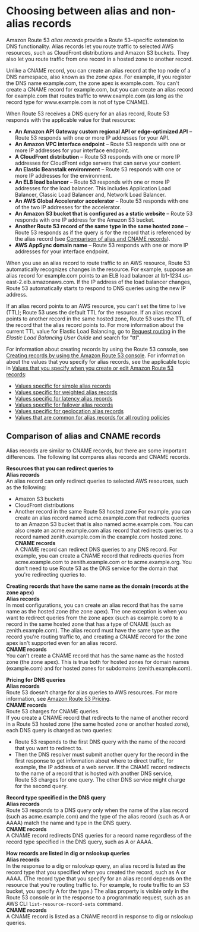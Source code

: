 # Choosing between alias and non\-alias records<a name="resource-record-sets-choosing-alias-non-alias"></a>

Amazon Route 53 *alias records* provide a Route 53–specific extension to DNS functionality\. Alias records let you route traffic to selected AWS resources, such as CloudFront distributions and Amazon S3 buckets\. They also let you route traffic from one record in a hosted zone to another record\. 

Unlike a CNAME record, you can create an alias record at the top node of a DNS namespace, also known as the *zone apex*\. For example, if you register the DNS name example\.com, the zone apex is example\.com\. You can't create a CNAME record for example\.com, but you can create an alias record for example\.com that routes traffic to www\.example\.com \(as long as the record type for www\.example\.com is not of type CNAME\)\.

When Route 53 receives a DNS query for an alias record, Route 53 responds with the applicable value for that resource:
+ **An Amazon API Gateway custom regional API or edge\-optimized API** – Route 53 responds with one or more IP addresses for your API\.
+ **An Amazon VPC interface endpoint** – Route 53 responds with one or more IP addresses for your interface endpoint\.
+ **A CloudFront distribution** – Route 53 responds with one or more IP addresses for CloudFront edge servers that can serve your content\.
+ **An Elastic Beanstalk environment** – Route 53 responds with one or more IP addresses for the environment\.
+ **An ELB load balancer** – Route 53 responds with one or more IP addresses for the load balancer\. This includes Application Load Balancer, Classic Load Balancer and, Network Load Balancer\.
+ **An AWS Global Accelerator accelerator** – Route 53 responds with one of the two IP addresses for the accelerator\. 
+ **An Amazon S3 bucket that is configured as a static website** – Route 53 responds with one IP address for the Amazon S3 bucket\.
+ **Another Route 53 record of the same type in the same hosted zone** – Route 53 responds as if the query is for the record that is referenced by the alias record \(see [Comparison of alias and CNAME records](#resource-record-sets-choosing-alias-non-alias-comparison)\)\.
+ **AWS AppSync domain name** – Route 53 responds with one or more IP addresses for your interface endpoint\.

When you use an alias record to route traffic to an AWS resource, Route 53 automatically recognizes changes in the resource\. For example, suppose an alias record for example\.com points to an ELB load balancer at lb1\-1234\.us\-east\-2\.elb\.amazonaws\.com\. If the IP address of the load balancer changes, Route 53 automatically starts to respond to DNS queries using the new IP address\.

If an alias record points to an AWS resource, you can't set the time to live \(TTL\); Route 53 uses the default TTL for the resource\. If an alias record points to another record in the same hosted zone, Route 53 uses the TTL of the record that the alias record points to\. For more information about the current TTL value for Elastic Load Balancing, go to [Request routing](https://docs.aws.amazon.com/elasticloadbalancing/latest/userguide/how-elastic-load-balancing-works.html#request-routing) in the *Elastic Load Balancing User Guide* and search for "ttl"\.

For information about creating records by using the Route 53 console, see [Creating records by using the Amazon Route 53 console](resource-record-sets-creating.md)\. For information about the values that you specify for alias records, see the applicable topic in [Values that you specify when you create or edit Amazon Route 53 records](resource-record-sets-values.md):
+ [Values specific for simple alias records](resource-record-sets-values-alias.md)
+ [Values specific for weighted alias records](resource-record-sets-values-weighted-alias.md)
+ [Values specific for latency alias records](resource-record-sets-values-latency-alias.md)
+ [Values specific for failover alias records](resource-record-sets-values-failover-alias.md)
+ [Values specific for geolocation alias records](resource-record-sets-values-geo-alias.md)
+ [Values that are common for alias records for all routing policies](resource-record-sets-values-alias-common.md)

## Comparison of alias and CNAME records<a name="resource-record-sets-choosing-alias-non-alias-comparison"></a>

Alias records are similar to CNAME records, but there are some important differences\. The following list compares alias records and CNAME records\.

**Resources that you can redirect queries to**    
**Alias records**  
An alias record can only redirect queries to selected AWS resources, such as the following:  
+ Amazon S3 buckets
+ CloudFront distributions
+ Another record in the same Route 53 hosted zone
For example, you can create an alias record named acme\.example\.com that redirects queries to an Amazon S3 bucket that is also named acme\.example\.com\. You can also create an acme\.example\.com alias record that redirects queries to a record named zenith\.example\.com in the example\.com hosted zone\.  
**CNAME records**  
A CNAME record can redirect DNS queries to any DNS record\. For example, you can create a CNAME record that redirects queries from acme\.example\.com to zenith\.example\.com or to acme\.example\.org\. You don't need to use Route 53 as the DNS service for the domain that you're redirecting queries to\.

**Creating records that have the same name as the domain \(records at the zone apex\)**    
**Alias records**  
In most configurations, you can create an alias record that has the same name as the hosted zone \(the zone apex\)\. The one exception is when you want to redirect queries from the zone apex \(such as example\.com\) to a record in the same hosted zone that has a type of CNAME \(such as zenith\.example\.com\)\. The alias record must have the same type as the record you're routing traffic to, and creating a CNAME record for the zone apex isn't supported even for an alias record\.  
**CNAME records**  
You can't create a CNAME record that has the same name as the hosted zone \(the zone apex\)\. This is true both for hosted zones for domain names \(example\.com\) and for hosted zones for subdomains \(zenith\.example\.com\)\.

**Pricing for DNS queries**    
**Alias records**  
Route 53 doesn't charge for alias queries to AWS resources\. For more information, see [Amazon Route 53 Pricing](https://aws.amazon.com/route53/pricing/)\.  
**CNAME records**  
Route 53 charges for CNAME queries\.  
If you create a CNAME record that redirects to the name of another record in a Route 53 hosted zone \(the same hosted zone or another hosted zone\), each DNS query is charged as two queries:  
+ Route 53 responds to the first DNS query with the name of the record that you want to redirect to\.
+ Then the DNS resolver must submit another query for the record in the first response to get information about where to direct traffic, for example, the IP address of a web server\.
If the CNAME record redirects to the name of a record that is hosted with another DNS service, Route 53 charges for one query\. The other DNS service might charge for the second query\.

**Record type specified in the DNS query**    
**Alias records**  
Route 53 responds to a DNS query only when the name of the alias record \(such as acme\.example\.com\) and the type of the alias record \(such as A or AAAA\) match the name and type in the DNS query\.  
**CNAME records**  
A CNAME record redirects DNS queries for a record name regardless of the record type specified in the DNS query, such as A or AAAA\.

**How records are listed in dig or nslookup queries**    
**Alias records**  
In the response to a dig or nslookup query, an alias record is listed as the record type that you specified when you created the record, such as A or AAAA\. \(The record type that you specify for an alias record depends on the resource that you're routing traffic to\. For example, to route traffic to an S3 bucket, you specify A for the type\.\) The alias property is visible only in the Route 53 console or in the response to a programmatic request, such as an AWS CLI `list-resource-record-sets` command\.  
**CNAME records**  
A CNAME record is listed as a CNAME record in response to dig or nslookup queries\.
